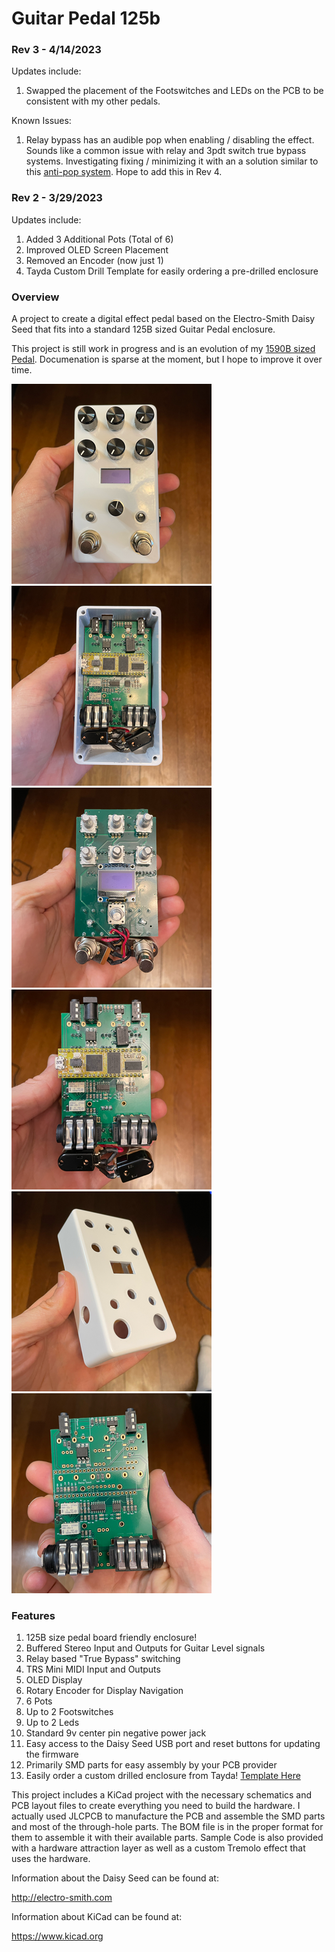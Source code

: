 # Guitar Pedal 125b

### Rev 3 - 4/14/2023

Updates include:
1. Swapped the placement of the Footswitches and LEDs on the PCB to be consistent with my other pedals.

Known Issues:
1. Relay bypass has an audible pop when enabling / disabling the effect. Sounds like a common issue with relay and 3pdt switch true bypass systems.  Investigating fixing / minimizing it with an a solution similar to this [anti-pop system](https://www.coda-effects.com/2016/08/relay-bypass-with-anti-pop-system.html). Hope to add this in Rev 4.

### Rev 2 - 3/29/2023

Updates include:
1. Added 3 Additional Pots (Total of 6)
2. Improved OLED Screen Placement
3. Removed an Encoder (now just 1)
4. Tayda Custom Drill Template for easily ordering a pre-drilled enclosure

### Overview

A project to create a digital effect pedal based on the Electro-Smith Daisy Seed that fits into a standard 125B sized Guitar Pedal enclosure.

This project is still work in progress and is an evolution of my [1590B sized Pedal](https://github.com/bkshepherd/DaisySeedProjects/tree/main/GuitarPedal1590b). Documenation is sparse at the moment, but I hope to improve it over time.

![FinalProduct](docs/images/FinalProduct.png) ![FinalProductBack](docs/images/FinalProduct-Back.png)
![CircuitBoard](docs/images/CircuitBoard-Front.png) ![CircuitBoard](docs/images/CircuitBoard-Back.png)
![Enclosure](docs/images/Enclosure-Drilled.png) ![PCBs](docs/images/PCBs.png)

### Features

1. 125B size pedal board friendly enclosure!
2. Buffered Stereo Input and Outputs for Guitar Level signals
2. Relay based "True Bypass" switching
3. TRS Mini MIDI Input and Outputs
4. OLED Display
5. Rotary Encoder for Display Navigation
6. 6 Pots
7. Up to 2 Footswitches
8. Up to 2 Leds
9. Standard 9v center pin negative power jack
10. Easy access to the Daisy Seed USB port and reset buttons for updating the firmware
11. Primarily SMD parts for easy assembly by your PCB provider
12. Easily order a custom drilled enclosure from Tayda! [Template Here](https://drill.taydakits.com/box-designs/new?public_key=ZXRnaU9PaWx0b1hNa3VxeTJua3d2dz09Cg==)

This project includes a KiCad project with the necessary schematics and PCB layout files to create everything you need to build the hardware. I actually used JLCPCB to manufacture the PCB and assemble the SMD parts and most of the through-hole parts.  The BOM file is in the proper format for them to assemble it with their available parts.  Sample Code is also provided with a hardware attraction layer as well as a custom Tremolo effect that uses the hardware.

Information about the Daisy Seed can be found at:

http://electro-smith.com

Information about KiCad can be found at:

https://www.kicad.org
